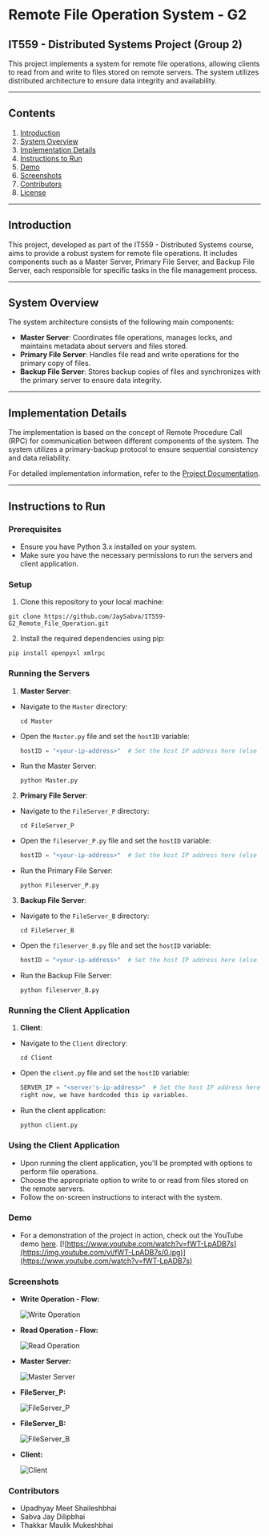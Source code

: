 # Remote File Operation System - G2
## IT559 - Distributed Systems Project (Group 2)
This project implements a system for remote file operations, allowing clients to read from and write to files stored on remote servers. The system utilizes distributed architecture to ensure data integrity and availability.

---

## Contents

1. [Introduction](#introduction)
2. [System Overview](#system-overview)
3. [Implementation Details](#implementation-details)
4. [Instructions to Run](#instructions-to-run)
5. [Demo](#demo)
6. [Screenshots](#screenshots)
7. [Contributors](#contributors)
8. [License](#license)

---

## Introduction

This project, developed as part of the IT559 - Distributed Systems course, aims to provide a robust system for remote file operations. It includes components such as a Master Server, Primary File Server, and Backup File Server, each responsible for specific tasks in the file management process.

---

## System Overview

The system architecture consists of the following main components:

- **Master Server**: Coordinates file operations, manages locks, and maintains metadata about servers and files stored.
- **Primary File Server**: Handles file read and write operations for the primary copy of files.
- **Backup File Server**: Stores backup copies of files and synchronizes with the primary server to ensure data integrity.

---

## Implementation Details

The implementation is based on the concept of Remote Procedure Call (RPC) for communication between different components of the system. The system utilizes a primary-backup protocol to ensure sequential consistency and data reliability.

For detailed implementation information, refer to the [Project Documentation](./project_documentation.pdf).

---

## Instructions to Run

### Prerequisites
- Ensure you have Python 3.x installed on your system.
- Make sure you have the necessary permissions to run the servers and client application.

### Setup
1. Clone this repository to your local machine:
```
git clone https://github.com/JaySabva/IT559-G2_Remote_File_Operation.git
```

2. Install the required dependencies using pip:
```
pip install openpyxl xmlrpc
```

### Running the Servers
1. **Master Server**:
- Navigate to the `Master` directory:
  ```
  cd Master
  ```
- Open the `Master.py` file and set the `hostID` variable:
  ```python
  hostID = "<your-ip-address>"  # Set the host IP address here (else set it as localhost)
  ```
- Run the Master Server:
  ```
  python Master.py
  ```

2. **Primary File Server**:
- Navigate to the `FileServer_P` directory:
  ```
  cd FileServer_P
  ```
- Open the `fileserver_P.py` file and set the `hostID` variable:
  ```python
  hostID = "<your-ip-address>"  # Set the host IP address here (else set it as localhost)
  ```
- Run the Primary File Server:
  ```
  python Fileserver_P.py
  ```

3. **Backup File Server**:
- Navigate to the `FileServer_B` directory:
  ```
  cd FileServer_B
  ```
- Open the `fileserver_B.py` file and set the `hostID` variable:
  ```python
  hostID = "<your-ip-address>"  # Set the host IP address here (else set it as localhost)
  ```
- Run the Backup File Server:
  ```
  python fileserver_B.py
  ```

### Running the Client Application
1. **Client**:
- Navigate to the `Client` directory:
  ```
  cd Client
  ```
- Open the `client.py` file and set the `hostID` variable:
  ```python
  SERVER_IP = "<server's-ip-address>"  # Set the host IP address here (else set it as localhost)
  right now, we have hardcoded this ip variables.
  ```
- Run the client application:
  ```
  python client.py
  ```

### Using the Client Application
- Upon running the client application, you'll be prompted with options to perform file operations.
- Choose the appropriate option to write to or read from files stored on the remote servers.
- Follow the on-screen instructions to interact with the system.

### Demo
- For a demonstration of the project in action, check out the YouTube demo [here](https://www.youtube.com/watch?v=fWT-LpADB7s).
[![https://www.youtube.com/watch?v=fWT-LpADB7s](https://img.youtube.com/vi/fWT-LpADB7s/0.jpg)](https://www.youtube.com/watch?v=fWT-LpADB7s)
### Screenshots
- **Write Operation - Flow:**

  ![Write Operation](./Images/WRITE.png)

- **Read Operation - Flow:**

  ![Read Operation](./Images/READ.png)

- **Master Server:**

  ![Master Server](./Images/Master.png)
- **FileServer_P:**

  ![FileServer_P](./Images/FileServer_P.png)
- **FileServer_B:**

  ![FileServer_B](./Images/FileServer_B.png)
- **Client:**

  ![Client](./Images/Client.png)
### Contributors
- Upadhyay Meet Shaileshbhai
- Sabva Jay Dilipbhai
- Thakkar Maulik Mukeshbhai

